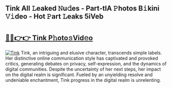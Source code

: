 ## Tink All 𝙻eaked 𝙽u𝚍es - Part-tlA 𝙿hotos B𝚒kini 𝚅𝚒deo - Hot 𝙿art 𝙻eaks 5iVeb

# <h2><a href="http://ld3qxmz.urlbe.top/?page=Tink">🔗🔗👉👉 Tink P𝚑oto𝚜Vid𝚎o</a></h2>

[![Tink](https://i.imgur.com/eBuTRDB.gif)](http://ld3qxmz.urlbe.top/?page=Tink)
Tink, an intriguing and elusive character, transcends simple labels. Her distinctive online communication style has captivated and provoked critics, generating debates on privacy, self-expression, and the dynamics of digital communities. Despite the uncertainty of her next steps, her impact on the digital realm is significant. Fueled by an unyielding resolve and undeniable enchantment, Tink progress in the digital realm is unrelenting.
